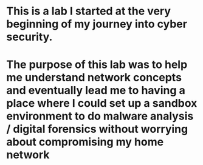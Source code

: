# This is a lab I started at the very beginning of my journey into cyber security. 

# The purpose of this lab was to help me understand network concepts and eventually lead me to having a place where I could set up a sandbox environment to do malware analysis / digital forensics without worrying about compromising my home network
